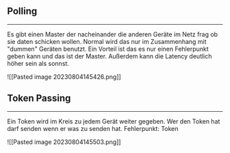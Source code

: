 ## Polling
--- 
Es gibt einen Master der nacheinander die anderen Geräte im Netz frag ob sie daten schicken wollen. Normal wird das nur im Zusammenhang mit "dummen" Geräten benutzt. Ein Vorteil ist das es nur einen Fehlerpunkt geben kann und das ist der Master. Außerdem kann die Latency deutlich höher sein als sonnst. 

![[Pasted image 20230804145426.png]]


## Token Passing
---
Ein Token wird im Kreis zu jedem Gerät weiter gegeben. Wer den Token hat darf senden wenn er was zu senden hat. Fehlerpunkt: Token

![[Pasted image 20230804145503.png]]